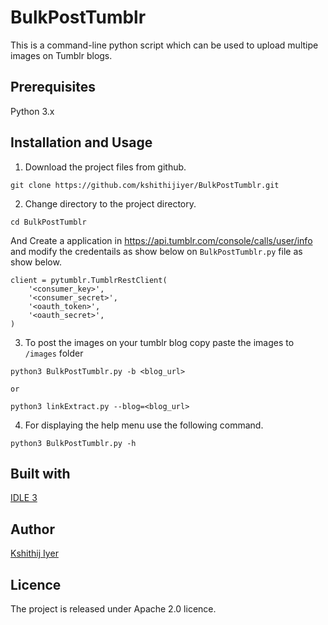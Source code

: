 # BulkPostTumblr
This is a command-line python script which can be used to upload multipe images on Tumblr blogs.
## Prerequisites
Python 3.x

## Installation and Usage
1. Download the project files from github.
```
git clone https://github.com/kshithijiyer/BulkPostTumblr.git
```
2. Change directory to the project directory. 
```
cd BulkPostTumblr

```
And Create a application in https://api.tumblr.com/console/calls/user/info  and modify the credentails as show below on ```BulkPostTumblr.py``` file as show below.
```
client = pytumblr.TumblrRestClient(
    '<consumer_key>',
    '<consumer_secret>',
    '<oauth_token>',
    '<oauth_secret>',
)

```
3. To post the images on your tumblr blog copy paste the images to ```/images``` folder 
```
python3 BulkPostTumblr.py -b <blog_url>
```
    or 
```
python3 linkExtract.py --blog=<blog_url> 
```
4. For displaying the help menu use the following command.
```
python3 BulkPostTumblr.py -h
```


## Built with 
[IDLE 3](https://www.python.org/downloads/)


## Author
[Kshithij Iyer](https://www.linkedin.com/in/kshithij-iyer/)

## Licence 
The project is released under Apache 2.0 licence.
